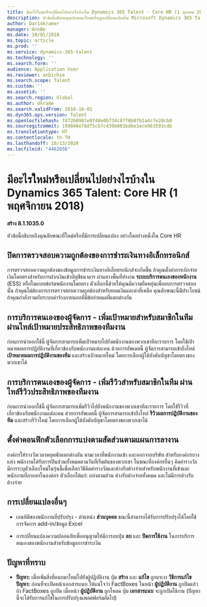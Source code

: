 ```yaml
---
title: มีอะไรใหม่หรือเปลี่ยนไปอย่างไรบ้างใน Dynamics 365 Talent - Core HR (1 ตุลาคม 2018)
description: หัวข้อนี้อธิบายคุณลักษณะใหม่หรือถูกเปลี่ยนแปลงใน Microsoft Dynamics 365 Talent - Core HR
author: Darinkramer
manager: AnnBe
ms.date: 10/01/2018
ms.topic: article
ms.prod: ''
ms.service: dynamics-365-talent
ms.technology: ''
ms.search.form: ''
audience: Application User
ms.reviewer: anbichse
ms.search.scope: Talent
ms.custom: ''
ms.assetid: ''
ms.search.region: Global
ms.author: dkrame
ms.search.validFrom: 2018-10-01
ms.dyn365.ops.version: Talent
ms.openlocfilehash: f872b0907e0f48e0b734c87f0b8fb1a4cfe20cb0
ms.sourcegitcommit: 199848e78df5cb7c439b001bdbe1ece963593cdb
ms.translationtype: HT
ms.contentlocale: th-TH
ms.lasthandoff: 10/13/2020
ms.locfileid: "4462656"
---
```

# <a name="whats-new-or-changed-in-dynamics-365-talent-core-hr-october-1-2018"></a>มีอะไรใหม่หรือเปลี่ยนไปอย่างไรบ้างใน Dynamics 365 Talent: Core HR (1 พฤศจิกายน 2018)

**สร้าง 8.1.1035.0**

หัวข้อนี้อธิบายถึงคุณลักษณะที่ใหม่หรือที่มีการเปลี่ยนแปลง อย่างใดอย่างหนึ่งใน Core HR

## <a name="turn-off-electronic-payment-validation"></a>ปิดการตรวจสอบความถูกต้องของการชำระเงินทางอิเล็กทรอนิกส์

การตรวจสอบความถูกต้องของข้อมูลการชำระเงินทางอิเล็กทรอนิกส์จะเกิดขึ้น ถ้าคุณตั้งค่าการเบิกจ่ายเงินโดยตรงสำหรับการฝากเงินเข้าบัญชีธนาคาร ผ่านทางพื้นที่ทำงาน **ระบบบริการตนเองของพนักงาน** (ESS) หรือในแบบฟอร์มพนักงานโดยตรง ตัวเลือกนี้ช่วยให้คุณมีความยืดหยุ่นเพื่อลบการตรวจสอบนั้น ถ้าคุณไม่ต้องการการตรวจสอบความถูกต้องสำหรับยอดเงินและค่าที่เหลือ คุณลักษณะนี้มีประโยชน์ ถ้าคุณกำลังรวมกับระบบค่าจ้างภายนอกที่มีข้อกำหนดที่แตกต่างกัน

## <a name="manager-self-service---add-goals-for-team-members-through-the-team-performance-goals-tile"></a>การบริการตนเองของผู้จัดการ - เพิ่มเป้าหมายสำหรับสมาชิกในทีม ผ่านไทล์เป้าหมายประสิทธิภาพของทีมงาน

ก่อนการนำออกใช้นี้ ผู้จัดการสามารถเพิ่มเป้าหมายไปยังพนักงานของพวกเขาทีละรายการ โดยใช้เป้าหมายผลการปฏิบัติงานที่เกี่ยวข้องกับพนักงานแต่ละคน ด้วยการอัพเดตนี้ ผู้จัดการสามารถเข้าถึงไทล์ **เป้าหมายผลการปฏิบัติงานของทีม** และสร้างเป้าหมายใหม่ โดยการเลือกผู้ใต้บังคับบัญชาโดยตรงของพวกเขาได้

## <a name="manager-self-service---add-reviews-for-team-members-through-the-team-performance-reviews-tile"></a>การบริการตนเองของผู้จัดการ - เพิ่มรีวิวสำหรับสมาชิกในทีม ผ่านไทล์รีวิวประสิทธิภาพของทีมงาน

ก่อนการนำออกใช้นี้ ผู้จัดการสามารถเพิ่มรีวิวไปยังพนักงานของพวกเขาทีละรายการ โดยใช้รีวิวที่เกี่ยวข้องกับพนักงานแต่ละคน ด้วยการอัพเดตนี้ ผู้จัดการสามารถเข้าถึงไทล์ **รีวิวผลการปฏิบัติงานของทีม** และสร้างรีวิวใหม่ โดยการเลือกผู้ใต้บังคับบัญชาโดยตรงของพวกเขาได้

## <a name="configure-proration-options-by-leave-plan"></a>ตั้งค่าคอนฟิกตัวเลือกการแบ่งตามสัดส่วนตามแผนการลางาน

องค์กรให้รางวัลเวลาหยุดพักแตกต่างกัน ตามเวลาที่พนักงานเข้า และออกจากบริษัท สำหรับองค์กรบางแห่ง พนักงานได้รับการปันส่วนทั้งหมดตามวันที่เริ่มต้นของพวกเขา ในขณะที่องค์กรอื่นๆ คิดค่ารางวัล มีการระบุตัวเลือกใหม่ในรุ่นนี้เพื่อเลือกวิธีคิดค่ารางวัลและค้างรับค้างจ่ายสำหรับพนักงานที่เข้าและพนักงานที่ลาออกในองค์กร ตัวเลือกได้แก่: แบ่งตามส่วน ค้างรับค้างจ่ายทั้งหมด และไม่มีการค้างรับค้างจ่าย

## <a name="other-changes"></a>การเปลี่ยนแปลงอื่นๆ

-   เอนทิตีของพนักงานที่ปรับปรุง - ตำแหน่ง **ส่วนบุคคล** ขณะนี้สามารถได้รับการปรับปรุงได้โดยใช้การจัดการ add-in/ข้อมูล Excel

-   การเปลี่ยนแปลงความปลอดภัยเพื่ออนุญาตให้มีการลบปุ่ม **ลบ** และ **ปิดการใช้งาน** ในการบริการตนเองของพนักงานสำหรับข้อมูลการชำระเงิน

## <a name="known-issue"></a>ปัญหาที่ทราบ

-   **ปัญหา:** เมื่อเพิ่มสิ่งที่แนบมาใหม่ไปยังผู้ปฏิบัติงาน ปุ่ม **สร้าง** และ **แก้ไข** ถูกแรเงา **วิธีการแก้ไขปัญหา:** ก่อนที่จะเปิดหน้าเอกสารแนบ ให้แน่ใจว่า FactBoxes ในหน้า **ผู้ปฏิบัติงาน** ถูกปิดแล้ว ถ้า FactBoxes ถูกปิด เมื่อหน้า **ผู้ปฏิบัติงาน** ถูกโหลด ปุ่ม **เอกสารแนบ** จะถูกเปิดใช้งาน (ปัญหานี้จะได้รับการแก้ไขในการปรับปรุงแพลตฟอร์มถัดไป)
